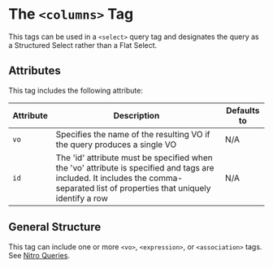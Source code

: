 # The `<columns>` Tag

This tags can be used in a `<select>` query tag and designates the query as a Structured Select rather
than a Flat Select.


## Attributes

This tag includes the following attribute:

| Attribute | Description | Defaults to |
| -- | -- | -- |
| `vo` | Specifies the name of the resulting VO if the query produces a single VO | N/A |
| `id` | The 'id' attribute must be specified when the 'vo' attribute is specified and <expression> tags are included. It includes the comma-separated list of properties that uniquely identify a row | N/A |  


## General Structure


This tag can include one or more `<vo>`, `<expression>`, or `<association>` tags. See [Nitro Queries](../../nitro/nitro.md).


